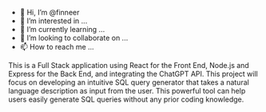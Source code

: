 - 👋 Hi, I’m @finneer
- 👀 I’m interested in ...
- 🌱 I’m currently learning ...
- 💞️ I’m looking to collaborate on ...
- 📫 How to reach me ...

This is a Full Stack application using React for the Front End, Node.js and Express for the Back End, and integrating the ChatGPT API.
This project will focus on developing an intuitive SQL query generator that takes a natural language description as input from the user.
This powerful tool can help users easily generate SQL queries without any prior coding knowledge.
